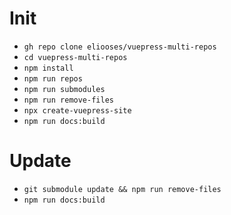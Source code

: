 # Init

- `gh repo clone eliooses/vuepress-multi-repos`
- `cd vuepress-multi-repos`
- `npm install`
- `npm run repos`
- `npm run submodules`
- `npm run remove-files`
- `npx create-vuepress-site`
- `npm run docs:build`

# Update

- `git submodule update && npm run remove-files`
- `npm run docs:build`
